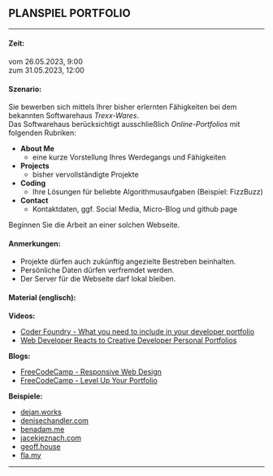 <!-- todo: Klarere Vorgaben -->
## PLANSPIEL PORTFOLIO

---

#### Zeit:
vom 26.05.2023, 9:00  
zum 31.05.2023, 12:00

#### Szenario:
Sie bewerben sich mittels Ihrer bisher erlernten Fähigkeiten bei dem bekannten Softwarehaus *Trexx-Wares*.  
Das Softwarehaus berücksichtigt ausschließlich *Online-Portfolios* mit folgenden Rubriken:  

- __About Me__  
	- eine kurze Vorstellung Ihres Werdegangs und Fähigkeiten
- __Projects__ 
	- bisher vervollständigte Projekte
- __Coding__
	- Ihre Lösungen für beliebte Algorithmusaufgaben (Beispiel: FizzBuzz)
- __Contact__
	- Kontaktdaten, ggf. Social Media, Micro-Blog und github page
	
Beginnen Sie die Arbeit an einer solchen Webseite.

#### Anmerkungen:  

- Projekte dürfen auch zukünftig angezielte Bestreben beinhalten.
- Persönliche Daten dürfen verfremdet werden.
- Der Server für die Webseite darf lokal bleiben.

#### Material (englisch):  

__Videos:__   
- [Coder Foundry - What you need to include in your developer portfolio](https://www.youtube.com/watch?v=BZLLP7Gk3ps)  
- [Web Developer Reacts to Creative Developer Personal Portfolios](https://www.youtube.com/watch?v=viXrjkLdjsQ)

__Blogs:__  
- [FreeCodeCamp - Responsive Web Design](https://www.freecodecamp.org/news/responsive-web-design-modern-website-code-for-beginners/)
- [FreeCodeCamp - Level Up Your Portfolio](https://www.freecodecamp.org/news/level-up-developer-portfolio/)

__Beispiele:__  
- [dejan.works](https://www.dejan.works)
- [denisechandler.com](https://denisechandler.com)
- [benadam.me](https://benadam.me)
- [jacekjeznach.com](https://jacekjeznach.com)
- [geoff.house](https://geoff.house)
- [fla.my](https://fla.my)

---
